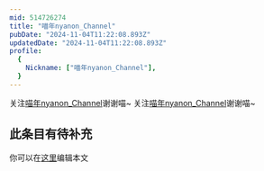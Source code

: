 ```yaml
---
mid: 514726274
title: "喵年nyanon_Channel"
pubDate: "2024-11-04T11:22:08.893Z"
updatedDate: "2024-11-04T11:22:08.893Z"
profile:
  {
    Nickname: ["喵年nyanon_Channel"],
  }
---
```


关注[喵年nyanon_Channel](https://space.bilibili.com/514726274)谢谢喵~ 关注[喵年nyanon_Channel](https://space.bilibili.com/514726274)谢谢喵~

## 此条目有待补充
你可以在[这里](https://github.com/Yuhanawa/VTuber.ICU-Content/edit/master/v/喵年nyanon_Channel/index.md)编辑本文

